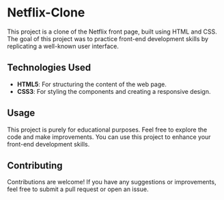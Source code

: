 # Netflix-Clone

This project is a clone of the Netflix front page, built using HTML and CSS. The goal of this project was to practice front-end development skills by replicating a well-known user interface.

## Technologies Used

- **HTML5**: For structuring the content of the web page.
- **CSS3**: For styling the components and creating a responsive design.

## Usage

This project is purely for educational purposes. Feel free to explore the code and make improvements. You can use this project to enhance your front-end development skills.

## Contributing

Contributions are welcome! If you have any suggestions or improvements, feel free to submit a pull request or open an issue.
